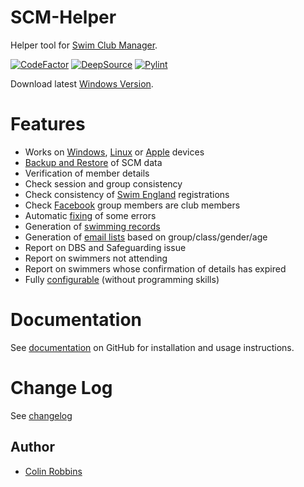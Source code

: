 # SCM-Helper
Helper tool for [Swim Club Manager](https://www.swimclubmanager.co.uk/).

[![CodeFactor](https://www.codefactor.io/repository/github/colinrobbins/scm-helper/badge)](https://www.codefactor.io/repository/github/colinrobbins/scm-helper)
[![DeepSource](https://deepsource.io/gh/ColinRobbins/scm-helper.svg/?label=active+issues&show_trend=true&token=GfFGxV7M9Pcu6PBd1k5joIlX)](https://deepsource.io/gh/ColinRobbins/scm-helper/?ref=repository-badge)
[![Pylint](https://github.com/ColinRobbins/scm-helper/actions/workflows/pylint.yml/badge.svg)](https://github.com/ColinRobbins/scm-helper/actions/workflows/pylint.yml)


Download latest [Windows Version](https://github.com/ColinRobbins/scm-helper/raw/main/download/scm.zip).
# Features
* Works on [Windows](https://github.com/ColinRobbins/scm-helper/wiki/Windows-Installation), [Linux](https://github.com/ColinRobbins/scm-helper/wiki/Linux-Installation) or [Apple](https://github.com/ColinRobbins/scm-helper/wiki/Apple-Installation) devices
* [Backup and Restore](https://github.com/ColinRobbins/scm-helper/wiki/Backup-and-Restore) of SCM data
* Verification of member details
* Check session and group consistency
* Check consistency of [Swim England](https://github.com/ColinRobbins/scm-helper/wiki/Swim-England) registrations
* Check [Facebook](https://github.com/ColinRobbins/scm-helper/wiki/Facebook) group members are club members
* Automatic [fixing](https://github.com/ColinRobbins/scm-helper/wiki/Fixing) of some errors
* Generation of [swimming records](https://github.com/ColinRobbins/scm-helper/wiki/Records)
* Generation of [email lists](https://github.com/ColinRobbins/scm-helper/wiki/Email-Lists) based on group/class/gender/age
* Report on DBS and Safeguarding issue
* Report on swimmers not attending
* Report on swimmers whose confirmation of details has expired
* Fully [configurable](https://github.com/ColinRobbins/scm-helper/wiki/Configuration) (without programming skills)
# Documentation
See [documentation](https://github.com/ColinRobbins/scm-helper/wiki) on GitHub for installation and usage instructions.
# Change Log
See [changelog](https://github.com/ColinRobbins/scm-helper/blob/main/CHANGELOG.md)
## Author
* [Colin Robbins](https://github.com/ColinRobbins)
